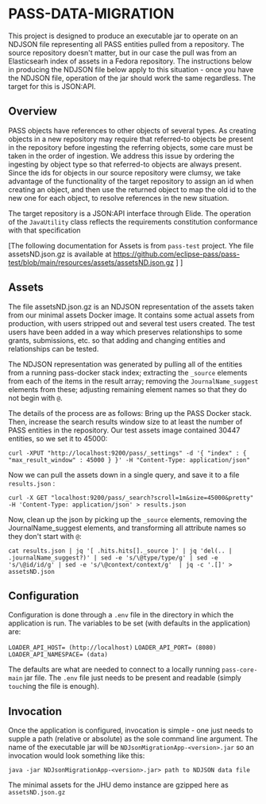 # PASS-DATA-MIGRATION

This project is designed to produce an executable jar to operate on an NDJSON file representing all PASS entities pulled
from a repository. The source repository doesn't matter, but in our case the pull was from an Elasticsearh
index of assets in a Fedora repository. The instructions below in producing the NDJSON file below apply to
this situation - once you have the NDJSON file, operation of the jar should work the same regardless. The target for this
is JSON:API.

## Overview

PASS objects have references to other objects of several types. As creating objects in a new repository may require
that referred-to objects be present in the repository before ingesting the referring objects, some care must be taken in the 
order of ingestion. We address this issue by ordering the ingesting by object type so that referred-to
objects are always present. Since the ids for objects in our source repository were clumsy, we take advantage of
the functionality of the target repository to assign an id when creating an object, and then use the returned
object to map the old id to the new one for each object, to resolve references in the new situation.

The target repository is a JSON:API interface through Elide. The operation of the `JavaUtility` class reflects  the 
requirements constitution conformance with that specification

[The following documentation for Assets is from `pass-test` project.
Yhe file assetsND.json.gz is available at https://github.com/eclipse-pass/pass-test/blob/main/resources/assets/assetsND.json.gz ]
]

## Assets

The file assetsND.json.gz is an NDJSON representation of the
assets taken from our minimal assets Docker image. It contains
some actual assets from production, with users stripped out and
several test users created. The test users have been added in a
way which preserves relationships to some grants, submissions,
etc. so that adding and changing entities and relationships can
be tested.

The NDJSON representation was generated by pulling all of the
entities from a running pass-docker stack index; extracting the
`_source` elements from each of the items in the result array; removing
the `JournalName_suggest` elements from these; adjusting remaining element
names so that they do not begin with `@`.  

The details of the process are as follows:
Bring up the PASS Docker stack. Then, increase the search results window size to at least the number of PASS entities
in the repository. Our test assets image contained 30447 entities, so we set it to 45000:

`curl -XPUT "http://localhost:9200/pass/_settings" -d '{ "index" : { "max_result_window" : 45000 } }' -H "Content-Type: application/json"`

Now we can pull the assets down in a single query, and save it to a file `results.json` :

`curl -X GET "localhost:9200/pass/_search?scroll=1m&size=45000&pretty" -H 'Content-Type: application/json' > results.json
`

Now, clean up the json by picking up the `_source` elements, removing the JournalName_suggest elements, and transforming all attribute names so they don't start with `@`:

`cat results.json | jq '[ .hits.hits[]._source ]' | jq 'del(.. | .journalName_suggest?)' | sed -e 's/\@type/type/g' | sed -e 's/\@id/id/g' | sed -e 's/\@context/context/g'  | jq -c '.[]' > assetsND.json`

## Configuration

Configuration is done through a `.env` file in the directory in which the application is run. The variables to be
set (with defaults in the application) are:

`LOADER_API_HOST= (http://localhost)`
`LOADER_API_PORT= (8080)`
`LOADER_API_NAMESPACE= (data)`

The defaults are what are needed to connect to a locally running `pass-core-main` jar file. The `.env` file just needs to be 
present and readable  (simply `touch`ing the file is enough).

## Invocation

Once the application is configured, invocation is simple - one just needs to supple a path (relative or absolute)
as the sole command line argument. The name of the executable jar will be `NDJsonMigrationApp-<version>.jar`
so an invocation would look something like this:

`java -jar NDJsonMigrationApp-<version>.jar> path to NDJSON data file`

The minimal assets for the JHU demo instance are gzipped here as `assetsND.json.gz`

